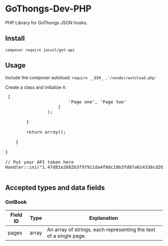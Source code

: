 # GoThongs-Dev-PHP

PHP Library for GoThongs JSON hooks.

## Install
`composer require jasxsl/got-api`

## Usage

Include the composer autoload: `require __DIR__.'/vendor/autoload.php'`

Create a class and initialize it:
<pre>
<?php
require __DIR__.'/vendor/autoload.php';
use JasX\Got\JsonAssetRest as JsonAssetRest;

class Handler extends JsonAssetRest{

  /*
    This is where you handle your request logic
    $type = type of asset, see below for a full list of featured assets
    $asset = ID of the asset. You can see this in the address bar of the GoThongs mod editor for eahc asset
    $uuid = (Not always present) An SL UUID of the agent making the request 
  */
	static function onCall($type, $asset, $uuid){ 
		
    // Example of overriding a book
		if($type === 'GotBook'){

      // This was asset #1 (You can see the asset ID in the URL bar of the GoT mod tool editor)
			if($asset === 1)
        
        // We can return one or more parameters to be overriden by the defaults set in the mod tool editor.
        // Books only accept 'pages' though which is an array of text to put on each page of the book
				return array(
					'pages' => [
						'Page one', 'Page two'
					]
				);

		}

		return array(); 
	
	}

}

// Put your API token here
Handler::ini("1.47d81e2682b3f97911da4f8dc18b3fd87a614338cd20b268676ac73dd9758");

</pre>

## Accepted types and data fields

### GotBook

| Field ID | Type | Explanation |
| --- | --- | --- |
| pages | array | An array of strings, each representing the text of a single page. |
